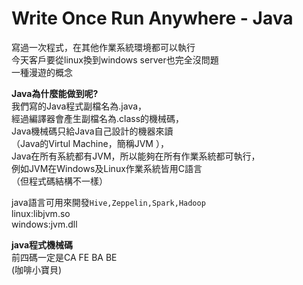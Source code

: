 **Write Once Run Anywhere - Java**
==
寫過一次程式，在其他作業系統環境都可以執行  
今天客戶要從linux換到windows server也完全沒問題  
一種漫遊的概念  

**Java為什麼能做到呢?**  
我們寫的Java程式副檔名為.java，  
經過編譯器會產生副檔名為.class的機械碼，  
Java機械碼只給Java自己設計的機器來讀  
（Java的Virtul Machine，簡稱JVM ），  
Java在所有系統都有JVM，所以能夠在所有作業系統都可執行，  
例如JVM在Windows及Linux作業系統皆用C語言  
（但程式碼結構不一樣）  

java語言可用來開發`Hive,Zeppelin,Spark,Hadoop`  
linux:libjvm.so  
windows:jvm.dll  

**java程式機械碼**  
前四碼一定是CA FE BA BE  
(咖啡小寶貝)  

